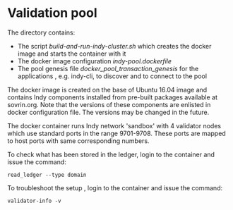 # Validation pool

The directory contains:

* The script *build-and-run-indy-cluster.sh* which creates the docker image  and starts the container with it
* The docker image configuration *indy-pool.dockerfile*
* The pool genesis file  *docker_pool_transaction_genesis* for the applications , e.g. indy-cli, to discover and to connect to the pool


The docker image is created on the base of Ubuntu 16.04 image and contains Indy components installed from pre-built packages available at sovrin.org. Note that the versions of these components are enlisted in docker configuration file. The versions may be changed in the future.

The docker container runs Indy network 'sandbox' with 4 validator nodes which use standard ports in the range 9701-9708. These ports are mapped to host ports with same corresponding numbers.

To check what has been stored in the ledger, login to the container and issue the command:

    read_ledger --type domain

To troubleshoot the setup , login to the container and issue the command:

    validator-info -v






